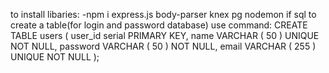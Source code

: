to install libaries:
-npm i express.js body-parser knex pg nodemon
if sql to create a table(for login and password database) use command:
CREATE TABLE users (
	user_id serial PRIMARY KEY,
	name VARCHAR ( 50 ) UNIQUE NOT NULL,
	password VARCHAR ( 50 ) NOT NULL,
	email VARCHAR ( 255 ) UNIQUE NOT NULL
);


